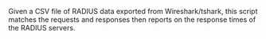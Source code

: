 Given a CSV file of RADIUS data exported from Wireshark/tshark, this script matches the requests and responses then reports on the response times of the RADIUS servers.
